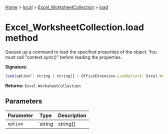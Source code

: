 [Home](./index) &gt; [local](local.md) &gt; [Excel\_WorksheetCollection](local.excel_worksheetcollection.md) &gt; [load](local.excel_worksheetcollection.load.md)

# Excel\_WorksheetCollection.load method

Queues up a command to load the specified properties of the object. You must call "context.sync()" before reading the properties.

**Signature:**
```javascript
load(option?: string | string[] | OfficeExtension.LoadOption): Excel.WorksheetCollection;
```
**Returns:** `Excel.WorksheetCollection`

## Parameters

|  Parameter | Type | Description |
|  --- | --- | --- |
|  `option` | `string | string[] | OfficeExtension.LoadOption` |  |

